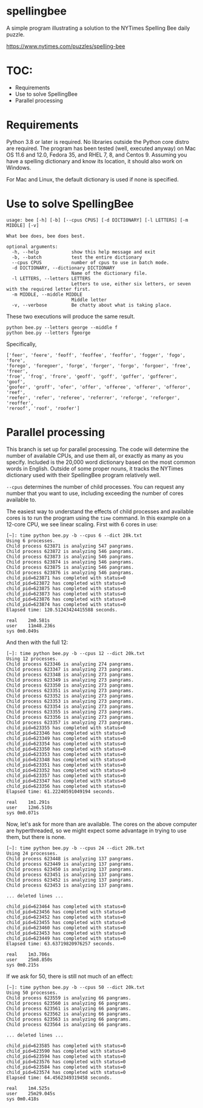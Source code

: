 # spellingbee
A simple program illustrating a solution to the NYTimes Spelling Bee daily puzzle.

https://www.nytimes.com/puzzles/spelling-bee

# TOC:
- Requirements
- Use to solve SpellingBee
- Parallel processing

# Requirements

Python 3.8 or later is required. No libraries outside the Python core
distro are required. The program has been tested (well, executed anyway)
on Mac OS 11.6 and 12.0, Fedora 35, and RHEL 7, 8, and Centos 9. Assuming
you have a spelling dictionary and know its location, it should also
work on Windows.

For Mac and Linux, the default dictionary is used if none is specified.

# Use to solve SpellingBee

```
usage: bee [-h] [-b] [--cpus CPUS] [-d DICTIONARY] [-l LETTERS] [-m MIDDLE] [-v]

What bee does, bee does best.

optional arguments:
  -h, --help            show this help message and exit
  -b, --batch           test the entire dictionary
  --cpus CPUS           number of cpus to use in batch mode.
  -d DICTIONARY, --dictionary DICTIONARY
                        Name of the dictionary file.
  -l LETTERS, --letters LETTERS
                        Letters to use, either six letters, or seven with the required letter first.
  -m MIDDLE, --middle MIDDLE
                        Middle letter
  -v, --verbose         Be chatty about what is taking place.
```

These two executions will produce the same result.



```
python bee.py --letters george --middle f 
python bee.py --letters fgeorge
``` 

Specifically, 

```
['feer', 'feere', 'feoff', 'feoffee', 'feoffor', 'fogger', 'fogo', 'fore', 
'forego', 'foregoer', 'forge', 'forger', 'forgo', 'forgoer', 'free', 'freer', 
'froe', 'frog', 'frore', 'geoff', 'goff', 'goffer', 'gofferer', 'goof', 
'goofer', 'groff', 'ofer', 'offer', 'offeree', 'offerer', 'offeror', 'reef', 
'reefer', 'refer', 'referee', 'referrer', 'reforge', 'reforger', 'reoffer', 
'reroof', 'roof', 'roofer']
```

# Parallel processing

This branch is set up for parallel processing. The code will determine
the number of available CPUs, and use them all, or exactly as many as
you specify.  Included is the 20,000 word dictionary based on the most
common words in English. Outside of some proper nouns, it tracks the
NYTimes dictionary used with their SpellingBee program relatively well.

`--cpus` determines the number of child processes. You can request any
number that you want to use, including exceeding the number of cores
available to. 

The easiest way to understand the effects of child processes and 
available cores is to run the program using the `time` command. 
In this example on a 12-core CPU, we see linear scaling. First with
6 cores in use:

```
[~]: time python bee.py -b --cpus 6 --dict 20k.txt
Using 6 processes.
Child process 623871 is analyzing 547 pangrams.
Child process 623872 is analyzing 546 pangrams.
Child process 623873 is analyzing 546 pangrams.
Child process 623874 is analyzing 546 pangrams.
Child process 623875 is analyzing 546 pangrams.
Child process 623876 is analyzing 546 pangrams.
child_pid=623871 has completed with status=0
child_pid=623872 has completed with status=0
child_pid=623875 has completed with status=0
child_pid=623873 has completed with status=0
child_pid=623876 has completed with status=0
child_pid=623874 has completed with status=0
Elapsed time: 120.51243424415588 seconds.

real	2m0.581s
user	11m48.236s
sys	0m0.049s
```

And then with the full 12:

```
[~]: time python bee.py -b --cpus 12 --dict 20k.txt
Using 12 processes.
Child process 623346 is analyzing 274 pangrams.
Child process 623347 is analyzing 273 pangrams.
Child process 623348 is analyzing 273 pangrams.
Child process 623349 is analyzing 273 pangrams.
Child process 623350 is analyzing 273 pangrams.
Child process 623351 is analyzing 273 pangrams.
Child process 623352 is analyzing 273 pangrams.
Child process 623353 is analyzing 273 pangrams.
Child process 623354 is analyzing 273 pangrams.
Child process 623355 is analyzing 273 pangrams.
Child process 623356 is analyzing 273 pangrams.
Child process 623357 is analyzing 273 pangrams.
child_pid=623355 has completed with status=0
child_pid=623346 has completed with status=0
child_pid=623349 has completed with status=0
child_pid=623354 has completed with status=0
child_pid=623350 has completed with status=0
child_pid=623353 has completed with status=0
child_pid=623348 has completed with status=0
child_pid=623351 has completed with status=0
child_pid=623352 has completed with status=0
child_pid=623357 has completed with status=0
child_pid=623347 has completed with status=0
child_pid=623356 has completed with status=0
Elapsed time: 61.22240591049194 seconds.

real	1m1.291s
user	12m6.510s
sys	0m0.071s
```

Now, let's ask for more than are available. The cores on the above 
computer are hyperthreaded, so we might expect some advantage in 
trying to use them, but there is none.

```
[~]: time python bee.py -b --cpus 24 --dict 20k.txt
Using 24 processes.
Child process 623448 is analyzing 137 pangrams.
Child process 623449 is analyzing 137 pangrams.
Child process 623450 is analyzing 137 pangrams.
Child process 623451 is analyzing 137 pangrams.
Child process 623452 is analyzing 137 pangrams.
Child process 623453 is analyzing 137 pangrams.

... deleted lines ...

child_pid=623464 has completed with status=0
child_pid=623456 has completed with status=0
child_pid=623452 has completed with status=0
child_pid=623455 has completed with status=0
child_pid=623460 has completed with status=0
child_pid=623453 has completed with status=0
child_pid=623449 has completed with status=0
Elapsed time: 63.63719820976257 seconds.

real	1m3.706s
user	25m8.850s
sys	0m0.215s
```

If we ask for 50, there is still not much of an effect:
```
[~]: time python bee.py -b --cpus 50 --dict 20k.txt
Using 50 processes.
Child process 623559 is analyzing 66 pangrams.
Child process 623560 is analyzing 66 pangrams.
Child process 623561 is analyzing 66 pangrams.
Child process 623562 is analyzing 66 pangrams.
Child process 623563 is analyzing 66 pangrams.
Child process 623564 is analyzing 66 pangrams.

... deleted lines ...

child_pid=623585 has completed with status=0
child_pid=623590 has completed with status=0
child_pid=623594 has completed with status=0
child_pid=623576 has completed with status=0
child_pid=623584 has completed with status=0
child_pid=623574 has completed with status=0
Elapsed time: 64.4562349319458 seconds.

real	1m4.525s
user	25m29.045s
sys	0m0.418s
```
